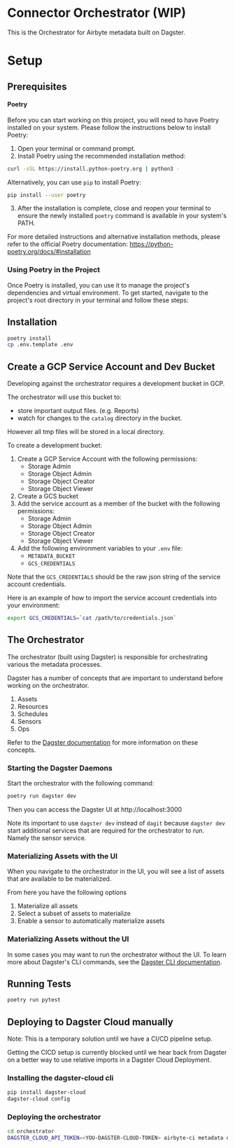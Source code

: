 # Connector Orchestrator (WIP)
This is the Orchestrator for Airbyte metadata built on Dagster.


# Setup

## Prerequisites

#### Poetry

Before you can start working on this project, you will need to have Poetry installed on your system. Please follow the instructions below to install Poetry:

1. Open your terminal or command prompt.
2. Install Poetry using the recommended installation method:

```bash
curl -sSL https://install.python-poetry.org | python3 -
```

Alternatively, you can use `pip` to install Poetry:

```bash
pip install --user poetry
```

3. After the installation is complete, close and reopen your terminal to ensure the newly installed `poetry` command is available in your system's PATH.

For more detailed instructions and alternative installation methods, please refer to the official Poetry documentation: https://python-poetry.org/docs/#installation

### Using Poetry in the Project

Once Poetry is installed, you can use it to manage the project's dependencies and virtual environment. To get started, navigate to the project's root directory in your terminal and follow these steps:


## Installation
```bash
poetry install
cp .env.template .env
```

## Create a GCP Service Account and Dev Bucket
Developing against the orchestrator requires a development bucket in GCP.

The orchestrator will use this bucket to:
- store important output files. (e.g. Reports)
- watch for changes to the `catalog` directory in the bucket.

However all tmp files will be stored in a local directory.

To create a development bucket:
1. Create a GCP Service Account with the following permissions:
    - Storage Admin
    - Storage Object Admin
    - Storage Object Creator
    - Storage Object Viewer
2. Create a GCS bucket
3. Add the service account as a member of the bucket with the following permissions:
    - Storage Admin
    - Storage Object Admin
    - Storage Object Creator
    - Storage Object Viewer
4. Add the following environment variables to your `.env` file:
    - `METADATA_BUCKET`
    - `GCS_CREDENTIALS`

Note that the `GCS_CREDENTIALS` should be the raw json string of the service account credentials.

Here is an example of how to import the service account credentials into your environment:
```bash
export GCS_CREDENTIALS=`cat /path/to/credentials.json`
```

## The Orchestrator

The orchestrator (built using Dagster) is responsible for orchestrating various the metadata processes.

Dagster has a number of concepts that are important to understand before working on the orchestrator.
1. Assets
2. Resources
3. Schedules
4. Sensors
5. Ops

Refer to the [Dagster documentation](https://docs.dagster.io/concepts) for more information on these concepts.

### Starting the Dagster Daemons
Start the orchestrator with the following command:
```bash
poetry run dagster dev
```

Then you can access the Dagster UI at http://localhost:3000

Note its important to use `dagster dev` instead of `dagit` because `dagster dev` start additional services that are required for the orchestrator to run. Namely the sensor service.

### Materializing Assets with the UI
When you navigate to the orchestrator in the UI, you will see a list of assets that are available to be materialized.

From here you have the following options
1. Materialize all assets
2. Select a subset of assets to materialize
3. Enable a sensor to automatically materialize assets

### Materializing Assets without the UI

In some cases you may want to run the orchestrator without the UI. To learn more about Dagster's CLI commands, see the [Dagster CLI documentation](https://docs.dagster.io/_apidocs/cli).

## Running Tests
```bash
poetry run pytest
```

## Deploying to Dagster Cloud manually
Note: This is a temporary solution until we have a CI/CD pipeline setup.

Getting the CICD setup is currently blocked until we hear back from Dagster on a better way to use relative imports in a Dagster Cloud Deployment.

### Installing the dagster-cloud cli
```bash
pip install dagster-cloud
dagster-cloud config
```

### Deploying the orchestrator
```bash
cd orchestrator
DAGSTER_CLOUD_API_TOKEN=<YOU-DAGSTER-CLOUD-TOKEN> airbyte-ci metadata deploy orchestrator
```
